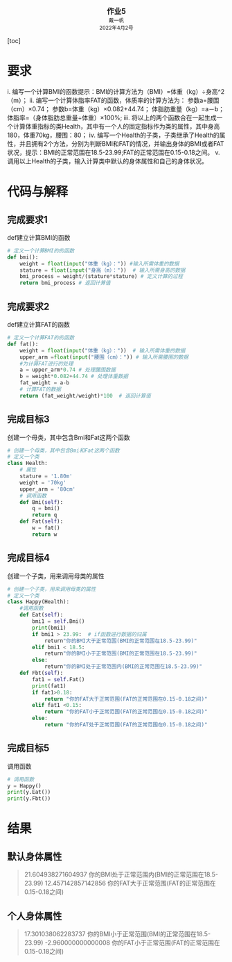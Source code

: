 <center><big><b>作业5</b></big></center>
<center><small>戴一帆</small></center>
<center><small>2022年4月2号</small></center>

[toc]
# 要求
i.	编写一个计算BMI的函数提示：BMI的计算方法为（BMI）=体重（kg）÷身高^2（m）；
ii.	编写一个计算体脂率FAT的函数，体质率的计算方法为： 参数a=腰围（cm）×0.74； 参数b=体重（kg）×0.082+44.74； 体脂肪重量（kg）=a－b； 体脂率=（身体脂肪总重量÷体重）×100%;
iii.	将以上的两个函数合在一起生成一个计算体重指标的类Health，其中有一个人的固定指标作为类的属性，其中身高180，体重70kg，腰围：80；
iv.	编写一个Health的子类，子类继承了Health的属性，并且拥有2个方法，分别为判断BMI和FAT的情况，并输出身体的BMI或者FAT状况，提示：BMI的正常范围在18.5-23.99;FAT的正常范围在0.15-0.18之间。
v.	调用以上Health的子类，输入计算类中默认的身体属性和自己的身体状况。

# 代码与解释
## 完成要求1
def建立计算BMI的函数
```python
# 定义一个计算BMI的的函数
def bmi():
    weight = float(input("体重（kg）：")) #输入所需体重的数据
    stature = float(input("身高（m）："))  # 输入所需身高的数据
    bmi_process = weight/(stature*stature) # 定义计算的过程
    return bmi_process # 返回计算值
```

## 完成要求2
def建立计算FAT的函数

```python
# 定义一个计算FAT的的函数
def fat():
    weight = float(input("体重（kg）："))  # 输入所需体重的数据
    upper_arm =float(input("腰围（cm）：")) # 输入所需腰围的数据
    #为计算FAT进行的处理
    a = upper_arm*0.74 # 处理腰围数据
    b = weight*0.082+44.74 # 处理体重数据
    fat_weight = a-b
    # 计算FAT的数据
    return (fat_weight/weight)*100  # 返回计算值

```

## 完成目标3

创建一个母类，其中包含Bmi和Fat这两个函数
```python
# 创建一个母类，其中包含Bmi和Fat这两个函数
# 定义一个类
class Health:
    # 属性
    stature = '1.80m'
    weight = '70kg'
    upper_arm = '80cm'
    # 调用函数
    def Bmi(self):
        q = bmi()
        return q
    def Fat(self):
        w = fat()
        return w
```

## 完成目标4
创建一个子类，用来调用母类的属性

```python
# 创建一个子类，用来调用母类的属性
# 定义一个类
class Happy(Health):
    #调用函数
    def Eat(self):
        bmi1 = self.Bmi()
        print(bmi1)
        if bmi1 > 23.99:  # if函数进行数据的归属
            return"你的BMI大于正常范围(BMI的正常范围在18.5-23.99)"
        elif bmi1 < 18.5:
            return"你的BMI小于正常范围(BMI的正常范围在18.5-23.99)"
        else:
            return"你的BMI处于正常范围内(BMI的正常范围在18.5-23.99)"
    def Fbt(self):
        fat1 = self.Fat()
        print(fat1)
        if fat1>0.18:
            return "你的FAT大于正常范围(FAT的正常范围在0.15-0.18之间)"
        elif fat1 <0.15:
            return "你的FAT小于正常范围(FAT的正常范围在0.15-0.18之间)"
        else:
            return "你的FAT处于正常范围(FAT的正常范围在0.15-0.18之间)"

```
## 完成目标5
调用函数


```python
# 调用函数
y = Happy()
print(y.Eat())
print(y.Fbt())
```

# 结果
## 默认身体属性
> 21.604938271604937
> 你的BMI处于正常范围内(BMI的正常范围在18.5-23.99)
> 12.457142857142856
> 你的FAT大于正常范围(FAT的正常范围在0.15-0.18之间)
## 个人身体属性
> 17.301038062283737
> 你的BMI小于正常范围(BMI的正常范围在18.5-23.99)
> -2.960000000000008
> 你的FAT小于正常范围(FAT的正常范围在0.15-0.18之间)